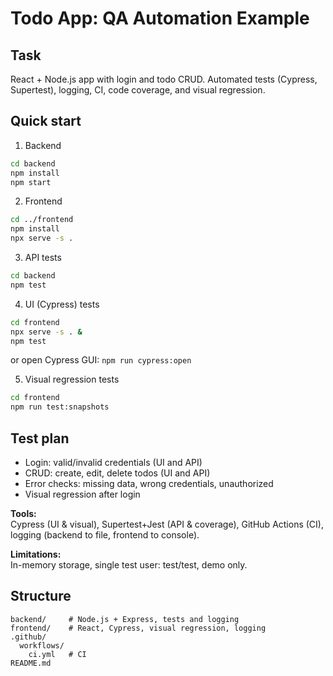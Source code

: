 # Todo App: QA Automation Example

## Task

React + Node.js app with login and todo CRUD.
Automated tests (Cypress, Supertest), logging, CI, code coverage, and visual regression.

## Quick start

1. Backend

```sh
cd backend
npm install
npm start
```

2. Frontend

```sh
cd ../frontend
npm install
npx serve -s .
```

3. API tests

```sh
cd backend
npm test
```

4. UI (Cypress) tests

```sh
cd frontend
npx serve -s . &
npm test
```
or open Cypress GUI: `npm run cypress:open`

5. Visual regression tests

```sh
cd frontend
npm run test:snapshots
```

## Test plan

- Login: valid/invalid credentials (UI and API)
- CRUD: create, edit, delete todos (UI and API)
- Error checks: missing data, wrong credentials, unauthorized
- Visual regression after login

**Tools:**  
Cypress (UI & visual), Supertest+Jest (API & coverage), GitHub Actions (CI), logging (backend to file, frontend to console).

**Limitations:**  
In-memory storage, single test user: test/test, demo only.

## Structure

```
backend/     # Node.js + Express, tests and logging
frontend/    # React, Cypress, visual regression, logging
.github/
  workflows/
    ci.yml   # CI
README.md
```
